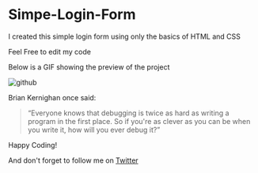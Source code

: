 # Simpe-Login-Form
I created this simple login form using only the basics of HTML and CSS

Feel Free to edit my code

Below is a GIF showing the preview of the project
  
![github](https://user-images.githubusercontent.com/64730390/86087246-2d4fa100-babd-11ea-8096-83b20d79fd2f.gif)

Brian Kernighan once said:
>“Everyone knows that debugging is twice as hard as writing a program in the first place. So if you're as clever as you can be when you write it, how will you ever debug it?”

Happy Coding!

And don't forget to follow me on [Twitter](https://twitter.com/thegr8kabeer)
